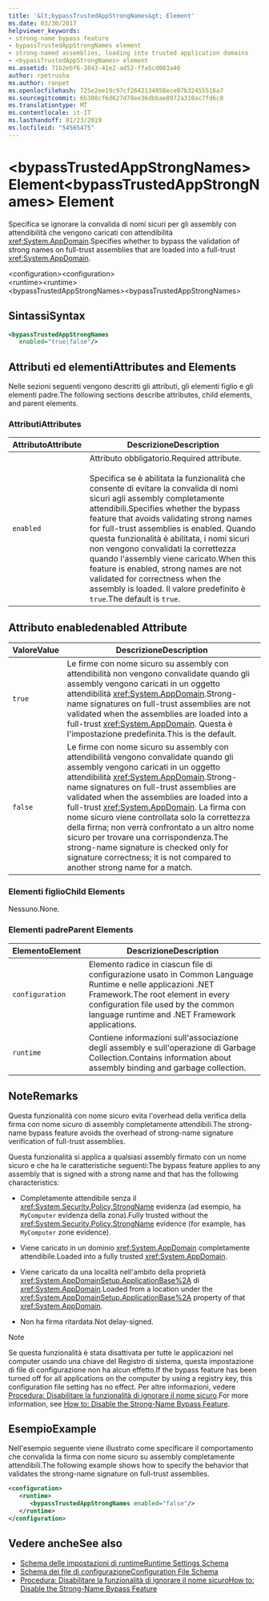 ```yaml
---
title: '&lt;bypassTrustedAppStrongNames&gt; Element'
ms.date: 03/30/2017
helpviewer_keywords:
- strong-name bypass feature
- bypassTrustedAppStrongNames element
- strong-named assemblies, loading into trusted application domains
- <bypassTrustedAppStrongNames> element
ms.assetid: 71b2ebf6-3843-41e2-ad52-ffa5cd083a40
author: rpetrusha
ms.author: ronpet
ms.openlocfilehash: 725e2ee19c97cf2642134058ece07b32455516a7
ms.sourcegitcommit: 6b308cf6d627d78ee36dbbae8972a310ac7fd6c8
ms.translationtype: MT
ms.contentlocale: it-IT
ms.lasthandoff: 01/23/2019
ms.locfileid: "54565475"
---
```

# <a name="ltbypasstrustedappstrongnamesgt-element"></a><span data-ttu-id="94f64-102">&lt;bypassTrustedAppStrongNames&gt; Element</span><span class="sxs-lookup"><span data-stu-id="94f64-102">&lt;bypassTrustedAppStrongNames&gt; Element</span></span>
<span data-ttu-id="94f64-103">Specifica se ignorare la convalida di nomi sicuri per gli assembly con attendibilità che vengono caricati con attendibilità <xref:System.AppDomain>.</span><span class="sxs-lookup"><span data-stu-id="94f64-103">Specifies whether to bypass the validation of strong names on full-trust assemblies that are loaded into a full-trust <xref:System.AppDomain>.</span></span>  
  
 <span data-ttu-id="94f64-104">\<configuration></span><span class="sxs-lookup"><span data-stu-id="94f64-104">\<configuration></span></span>  
<span data-ttu-id="94f64-105">\<runtime></span><span class="sxs-lookup"><span data-stu-id="94f64-105">\<runtime></span></span>  
<span data-ttu-id="94f64-106">\<bypassTrustedAppStrongNames></span><span class="sxs-lookup"><span data-stu-id="94f64-106">\<bypassTrustedAppStrongNames></span></span>  
  
## <a name="syntax"></a><span data-ttu-id="94f64-107">Sintassi</span><span class="sxs-lookup"><span data-stu-id="94f64-107">Syntax</span></span>  
  
```xml  
<bypassTrustedAppStrongNames    
   enabled="true|false"/>  
```  
  
## <a name="attributes-and-elements"></a><span data-ttu-id="94f64-108">Attributi ed elementi</span><span class="sxs-lookup"><span data-stu-id="94f64-108">Attributes and Elements</span></span>  
 <span data-ttu-id="94f64-109">Nelle sezioni seguenti vengono descritti gli attributi, gli elementi figlio e gli elementi padre.</span><span class="sxs-lookup"><span data-stu-id="94f64-109">The following sections describe attributes, child elements, and parent elements.</span></span>  
  
### <a name="attributes"></a><span data-ttu-id="94f64-110">Attributi</span><span class="sxs-lookup"><span data-stu-id="94f64-110">Attributes</span></span>  
  
|<span data-ttu-id="94f64-111">Attributo</span><span class="sxs-lookup"><span data-stu-id="94f64-111">Attribute</span></span>|<span data-ttu-id="94f64-112">Descrizione</span><span class="sxs-lookup"><span data-stu-id="94f64-112">Description</span></span>|  
|---------------|-----------------|  
|`enabled`|<span data-ttu-id="94f64-113">Attributo obbligatorio.</span><span class="sxs-lookup"><span data-stu-id="94f64-113">Required attribute.</span></span><br /><br /> <span data-ttu-id="94f64-114">Specifica se è abilitata la funzionalità che consente di evitare la convalida di nomi sicuri agli assembly completamente attendibili.</span><span class="sxs-lookup"><span data-stu-id="94f64-114">Specifies whether the bypass feature that avoids validating strong names for full-trust assemblies is enabled.</span></span> <span data-ttu-id="94f64-115">Quando questa funzionalità è abilitata, i nomi sicuri non vengono convalidati la correttezza quando l'assembly viene caricato.</span><span class="sxs-lookup"><span data-stu-id="94f64-115">When this feature is enabled, strong names are not validated for correctness when the assembly is loaded.</span></span> <span data-ttu-id="94f64-116">Il valore predefinito è `true`.</span><span class="sxs-lookup"><span data-stu-id="94f64-116">The default is `true`.</span></span>|  
  
## <a name="enabled-attribute"></a><span data-ttu-id="94f64-117">Attributo enabled</span><span class="sxs-lookup"><span data-stu-id="94f64-117">enabled Attribute</span></span>  
  
|<span data-ttu-id="94f64-118">Valore</span><span class="sxs-lookup"><span data-stu-id="94f64-118">Value</span></span>|<span data-ttu-id="94f64-119">Descrizione</span><span class="sxs-lookup"><span data-stu-id="94f64-119">Description</span></span>|  
|-----------|-----------------|  
|`true`|<span data-ttu-id="94f64-120">Le firme con nome sicuro su assembly con attendibilità non vengono convalidate quando gli assembly vengono caricati in un oggetto attendibilità <xref:System.AppDomain>.</span><span class="sxs-lookup"><span data-stu-id="94f64-120">Strong-name signatures on full-trust assemblies are not validated when the assemblies are loaded into a full-trust <xref:System.AppDomain>.</span></span> <span data-ttu-id="94f64-121">Questa è l'impostazione predefinita.</span><span class="sxs-lookup"><span data-stu-id="94f64-121">This is the default.</span></span>|  
|`false`|<span data-ttu-id="94f64-122">Le firme con nome sicuro su assembly con attendibilità vengono convalidate quando gli assembly vengono caricati in un oggetto attendibilità <xref:System.AppDomain>.</span><span class="sxs-lookup"><span data-stu-id="94f64-122">Strong-name signatures on full-trust assemblies are validated when the assemblies are loaded into a full-trust <xref:System.AppDomain>.</span></span> <span data-ttu-id="94f64-123">La firma con nome sicuro viene controllata solo la correttezza della firma; non verrà confrontato a un altro nome sicuro per trovare una corrispondenza.</span><span class="sxs-lookup"><span data-stu-id="94f64-123">The strong-name signature is checked only for signature correctness; it is not compared to another strong name for a match.</span></span>|  
  
### <a name="child-elements"></a><span data-ttu-id="94f64-124">Elementi figlio</span><span class="sxs-lookup"><span data-stu-id="94f64-124">Child Elements</span></span>  
 <span data-ttu-id="94f64-125">Nessuno.</span><span class="sxs-lookup"><span data-stu-id="94f64-125">None.</span></span>  
  
### <a name="parent-elements"></a><span data-ttu-id="94f64-126">Elementi padre</span><span class="sxs-lookup"><span data-stu-id="94f64-126">Parent Elements</span></span>  
  
|<span data-ttu-id="94f64-127">Elemento</span><span class="sxs-lookup"><span data-stu-id="94f64-127">Element</span></span>|<span data-ttu-id="94f64-128">Descrizione</span><span class="sxs-lookup"><span data-stu-id="94f64-128">Description</span></span>|  
|-------------|-----------------|  
|`configuration`|<span data-ttu-id="94f64-129">Elemento radice in ciascun file di configurazione usato in Common Language Runtime e nelle applicazioni .NET Framework.</span><span class="sxs-lookup"><span data-stu-id="94f64-129">The root element in every configuration file used by the common language runtime and .NET Framework applications.</span></span>|  
|`runtime`|<span data-ttu-id="94f64-130">Contiene informazioni sull'associazione degli assembly e sull'operazione di Garbage Collection.</span><span class="sxs-lookup"><span data-stu-id="94f64-130">Contains information about assembly binding and garbage collection.</span></span>|  
  
## <a name="remarks"></a><span data-ttu-id="94f64-131">Note</span><span class="sxs-lookup"><span data-stu-id="94f64-131">Remarks</span></span>  
 <span data-ttu-id="94f64-132">Questa funzionalità con nome sicuro evita l'overhead della verifica della firma con nome sicuro di assembly completamente attendibili.</span><span class="sxs-lookup"><span data-stu-id="94f64-132">The strong-name bypass feature avoids the overhead of strong-name signature verification of full-trust assemblies.</span></span>  
  
 <span data-ttu-id="94f64-133">Questa funzionalità si applica a qualsiasi assembly firmato con un nome sicuro e che ha le caratteristiche seguenti:</span><span class="sxs-lookup"><span data-stu-id="94f64-133">The bypass feature applies to any assembly that is signed with a strong name and that has the following characteristics:</span></span>  
  
-   <span data-ttu-id="94f64-134">Completamente attendibile senza il <xref:System.Security.Policy.StrongName> evidenza (ad esempio, ha `MyComputer` evidenza della zona).</span><span class="sxs-lookup"><span data-stu-id="94f64-134">Fully trusted without the <xref:System.Security.Policy.StrongName> evidence (for example, has `MyComputer` zone evidence).</span></span>  
  
-   <span data-ttu-id="94f64-135">Viene caricato in un dominio <xref:System.AppDomain> completamente attendibile.</span><span class="sxs-lookup"><span data-stu-id="94f64-135">Loaded into a fully trusted <xref:System.AppDomain>.</span></span>  
  
-   <span data-ttu-id="94f64-136">Viene caricato da una località nell'ambito della proprietà <xref:System.AppDomainSetup.ApplicationBase%2A> di <xref:System.AppDomain>.</span><span class="sxs-lookup"><span data-stu-id="94f64-136">Loaded from a location under the <xref:System.AppDomainSetup.ApplicationBase%2A> property of that <xref:System.AppDomain>.</span></span>  
  
-   <span data-ttu-id="94f64-137">Non ha firma ritardata.</span><span class="sxs-lookup"><span data-stu-id="94f64-137">Not delay-signed.</span></span>  
  
> [!NOTE]
>  <span data-ttu-id="94f64-138">Se questa funzionalità è stata disattivata per tutte le applicazioni nel computer usando una chiave del Registro di sistema, questa impostazione di file di configurazione non ha alcun effetto.</span><span class="sxs-lookup"><span data-stu-id="94f64-138">If the bypass feature has been turned off for all applications on the computer by using a registry key, this configuration file setting has no effect.</span></span> <span data-ttu-id="94f64-139">Per altre informazioni, vedere [Procedura: Disabilitare la funzionalità di ignorare il nome sicuro](../../../../../docs/framework/app-domains/how-to-disable-the-strong-name-bypass-feature.md).</span><span class="sxs-lookup"><span data-stu-id="94f64-139">For more information, see [How to: Disable the Strong-Name Bypass Feature](../../../../../docs/framework/app-domains/how-to-disable-the-strong-name-bypass-feature.md).</span></span>  
  
## <a name="example"></a><span data-ttu-id="94f64-140">Esempio</span><span class="sxs-lookup"><span data-stu-id="94f64-140">Example</span></span>  
 <span data-ttu-id="94f64-141">Nell'esempio seguente viene illustrato come specificare il comportamento che convalida la firma con nome sicuro su assembly completamente attendibili.</span><span class="sxs-lookup"><span data-stu-id="94f64-141">The following example shows how to specify the behavior that validates the strong-name signature on full-trust assemblies.</span></span>  
  
```xml  
<configuration>  
   <runtime>  
      <bypassTrustedAppStrongNames enabled="false"/>  
   </runtime>  
</configuration>  
```  
  
## <a name="see-also"></a><span data-ttu-id="94f64-142">Vedere anche</span><span class="sxs-lookup"><span data-stu-id="94f64-142">See also</span></span>
- [<span data-ttu-id="94f64-143">Schema delle impostazioni di runtime</span><span class="sxs-lookup"><span data-stu-id="94f64-143">Runtime Settings Schema</span></span>](../../../../../docs/framework/configure-apps/file-schema/runtime/index.md)
- [<span data-ttu-id="94f64-144">Schema dei file di configurazione</span><span class="sxs-lookup"><span data-stu-id="94f64-144">Configuration File Schema</span></span>](../../../../../docs/framework/configure-apps/file-schema/index.md)
- [<span data-ttu-id="94f64-145">Procedura: Disabilitare la funzionalità di ignorare il nome sicuro</span><span class="sxs-lookup"><span data-stu-id="94f64-145">How to: Disable the Strong-Name Bypass Feature</span></span>](../../../../../docs/framework/app-domains/how-to-disable-the-strong-name-bypass-feature.md)
